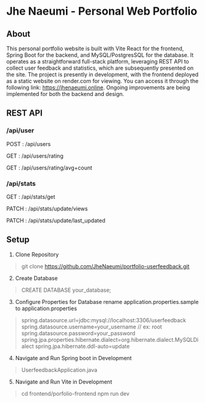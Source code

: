 # Jhe Naeumi - Personal Web Portfolio
## About

This personal portfolio website is built with Vite React for the frontend, Spring Boot for the backend, and MySQL/PostgresSQL for the database. It operates as a straightforward full-stack platform, leveraging REST API to collect user feedback and statistics, which are subsequently presented on the site. The project is presently in development, with the frontend deployed as a static website on render.com for viewing. You can access it through the following link: https://jhenaeumi.online. Ongoing improvements are being implemented for both the backend and design.

## REST API

### /api/user
POST : /api/users 

GET : /api/users/rating

GET : /api/users/rating/avg+count

### /api/stats
GET : /api/stats/get

PATCH : /api/stats/update/views

PATCH : /api/stats/update/last_updated

## Setup

1. Clone Repository
> git clone https://github.com/JheNaeumi/portfolio-userfeedback.git

2. Create Database
> CREATE DATABASE your_database;

3. Configure Properties for Database
rename application.properties.sample to application.properties
> spring.datasource.url=jdbc:mysql://localhost:3306/userfeedback
spring.datasource.username=your_username // ex: root
spring.datasource.password=your_password
spring.jpa.properties.hibernate.dialect=org.hibernate.dialect.MySQLDialect
spring.jpa.hibernate.ddl-auto=update

4. Navigate and Run Spring boot in Development
> UserfeedbackApplication.java

5. Navigate and Run Vite in Development
> cd frontend/porfolio-frontend
> npm run dev


